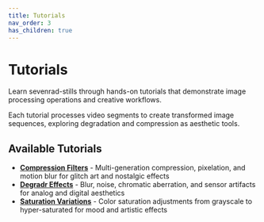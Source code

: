 ```yaml
---
title: Tutorials
nav_order: 3
has_children: true
---
```


# Tutorials

Learn sevenrad-stills through hands-on tutorials that demonstrate image processing operations and creative workflows.

Each tutorial processes video segments to create transformed image sequences, exploring degradation and compression as aesthetic tools.

## Available Tutorials

- **[Compression Filters](compression-filters)** - Multi-generation compression, pixelation, and motion blur for glitch art and nostalgic effects
- **[Degradr Effects](degradr-effects)** - Blur, noise, chromatic aberration, and sensor artifacts for analog and digital aesthetics
- **[Saturation Variations](saturation-variations)** - Color saturation adjustments from grayscale to hyper-saturated for mood and artistic effects
